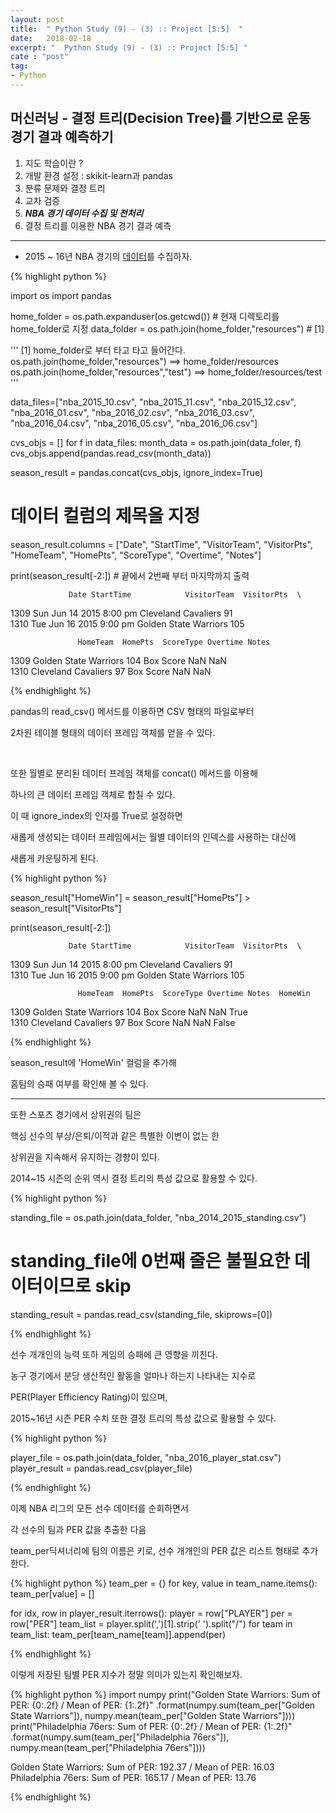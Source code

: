 ```yaml
---
layout: post
title:  " Python Study (9) - (3) :: Project [5:5]  "
date:   2018-02-18
excerpt: "  Python Study (9) - (3) :: Project [5:5] "
cate : "post"
tag:
- Python
---
```


## 머신러닝 - 결정 트리(Decision Tree)를 기반으로 운동 경기 결과 예측하기

1. 지도 학습이란 ?
2. 개발 환경 설정 : skikit-learn과 pandas
3. 분류 문제와 결정 트리
4. 교차 검증
5. **_NBA 경기 데이터 수집 및 전처리_**
6. 결정 트리를 이용한 NBA 경기 결과 예측

---

* 2015 ~ 16년 NBA 경기의 [데이터](https://github.com/goodGid/ML-DecisionTree)를 수집하자. 


{% highlight python %}

import os
import pandas

home_folder = os.path.expanduser(os.getcwd()) # 현재 디렉토리를 home_folder로 지정
data_folder = os.path.join(home_folder,"resources")  # [1]

'''
[1]
home_folder로 부터 타고 타고 들어간다. 
os.path.join(home_folder,"resources")  ==> home_folder/resources
os.path.join(home_folder,"resources","test")  ==> home_folder/resources/test
'''

data_files=["nba_2015_10.csv", "nba_2015_11.csv", "nba_2015_12.csv",
            "nba_2016_01.csv", "nba_2016_02.csv", "nba_2016_03.csv",
            "nba_2016_04.csv", "nba_2016_05.csv", "nba_2016_06.csv"]


cvs_objs = []
for f in data_files:
    month_data = os.path.join(data_foler, f)
    cvs_objs.append(pandas.read_csv(month_data))


season_result = pandas.concat(cvs_objs, ignore_index=True)

# 데이터 컬럼의 제목을 지정
season_result.columns = ["Date", "StartTime", "VisitorTeam", "VisitorPts",
                         "HomeTeam", "HomePts", "ScoreType", "Overtime", "Notes"]

print(season_result[-2:]) # 끝에서 2번째 부터 마지막까지 출력 





                 Date StartTime            VisitorTeam  VisitorPts  \
1309  Sun Jun 14 2015   8:00 pm    Cleveland Cavaliers          91   
1310  Tue Jun 16 2015   9:00 pm  Golden State Warriors         105   

                   HomeTeam  HomePts  ScoreType Overtime Notes  
1309  Golden State Warriors      104  Box Score      NaN   NaN  
1310    Cleveland Cavaliers       97  Box Score      NaN   NaN  

{% endhighlight %}

pandas의 read_csv() 메서드를 이용하면 CSV 형태의 파일로부터

2차원 테이블 형태의 데이터 프레임 객체를 얻을 수 있다.

<br>

또한 월별로 분리된 데이터 프레임 객체를 concat() 메서드를 이용해

하나의 큰 데이터 프레임 객체로 합칠 수 있다.

이 때 ignore_index의 인자를 True로 설정하면

새롭게 생성되는 데이터 프레임에서는 월별 데이터의 인덱스를 사용하는 대신에

새롭게 카운팅하게 된다.


{% highlight python %}

season_result["HomeWin"] = season_result["HomePts"] > season_result["VisitorPts"]

print(season_result[-2:])

                 Date StartTime            VisitorTeam  VisitorPts  \
1309  Sun Jun 14 2015   8:00 pm    Cleveland Cavaliers          91   
1310  Tue Jun 16 2015   9:00 pm  Golden State Warriors         105   

                   HomeTeam  HomePts  ScoreType Overtime Notes  HomeWin  
1309  Golden State Warriors      104  Box Score      NaN   NaN     True  
1310    Cleveland Cavaliers       97  Box Score      NaN   NaN    False  

{% endhighlight %}


season_result에 'HomeWin' 컬럼을 추가해 

홈팀의 승패 여부를 확인해 볼 수 있다.


---

또한 스포츠 경기에서 상위권의 팀은

핵심 선수의 부상/은퇴/이적과 같은 특별한 이변이 없는 한

상위권을 지속해서 유지하는 경향이 있다.

2014~15 시즌의 순위 역시 결정 트리의 특성 값으로 활용할 수 있다.

{% highlight python %}

standing_file = os.path.join(data_folder, "nba_2014_2015_standing.csv")

# standing_file에 0번째 줄은 불필요한 데이터이므로 skip
standing_result = pandas.read_csv(standing_file, skiprows=[0]) 


{% endhighlight %}

선수 개개인의 능력 또하 게임의 승패에 큰 영향을 끼친다.

농구 경기에서 분당 생산적인 활동을 얼마나 하는지 나타내는 지수로

PER(Player Efficiency Rating)이 있으며, 

2015~16년 시즌 PER 수치 또한 결정 트리의 특성 값으로 활용할 수 있다.

{% highlight python %}

player_file = os.path.join(data_folder, "nba_2016_player_stat.csv")
player_result = pandas.read_csv(player_file)


{% endhighlight %}

이제 NBA 리그의 모든 선수 데이터를 순회하면서

각 선수의 팀과 PER 값을 추출한 다음

team_per딕셔너리에 팀의 이름은 키로, 선수 개개인의 PER 값은 리스트 형태로 추가한다.


{% highlight python %}
team_per = {}
for key, value in team_name.items():
    team_per[value] = []

for idx, row in player_result.iterrows():
    player = row["PLAYER"]
    per = row["PER"]
    team_list = player.split(',')[1].strip(' ').split("/")
    for team in team_list:
        team_per[team_name[team]].append(per)

{% endhighlight %}


이렇게 저장된 팀별 PER 지수가 정말 의미가 있는지 확인해보자.



{% highlight python %}
import numpy
print("Golden State Warriors: Sum of PER: {0:.2f} / Mean of PER: {1:.2f}"
      .format(numpy.sum(team_per["Golden State Warriors"]), numpy.mean(team_per["Golden State Warriors"])))
print("Philadelphia 76ers: Sum of PER: {0:.2f} / Mean of PER: {1:.2f}"
      .format(numpy.sum(team_per["Philadelphia 76ers"]), numpy.mean(team_per["Philadelphia 76ers"])))




Golden State Warriors: Sum of PER: 192.37 / Mean of PER: 16.03
Philadelphia 76ers: Sum of PER: 165.17 / Mean of PER: 13.76


{% endhighlight %}

